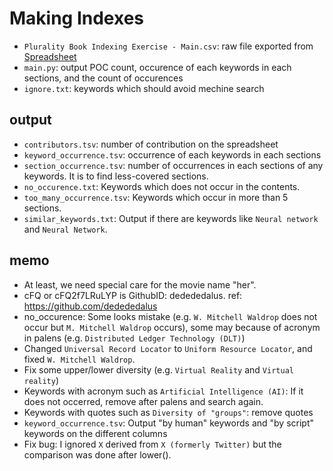 # Making Indexes

- `Plurality Book Indexing Exercise - Main.csv`: raw file exported from [Spreadsheet](https://docs.google.com/spreadsheets/d/1gmyjFbErt_CW8-qLKChSpciLlCDGUhLriYFov0HO3qA/edit#gid=0)
- `main.py`: output POC count, occurence of each keywords in each sections, and the count of occurences 
- `ignore.txt`: keywords which should avoid mechine search

## output
- `contributors.tsv`: number of contribution on the spreadsheet
- `keyword_occurrence.tsv`: occurrence of each keywords in each sections
- `section_occurrence.tsv`: number of occurrences in each sections of any keywords. It is to find less-covered sections.
- `no_occurence.txt`: Keywords which does not occur in the contents.
- `too_many_occurrence.tsv`: Keywords which occur in more than 5 sections.
- `similar_keywords.txt`: Output if there are keywords like `Neural network` and `Neural Network`.


## memo

- At least, we need special care for the movie name "her".
- cFQ or cFQ2f7LRuLYP is GithubID: dedededalus. ref: https://github.com/dedededalus
- no_occurence: Some looks mistake (e.g. `W. Mitchell Waldrop` does not occur but `M. Mitchell Waldrop` occurs), some may because of acronym in palens (e.g. `Distributed Ledger Technology (DLT)`)
- Changed `Universal Record Locator` to `Uniform Resource Locator`, and fixed `W. Mitchell Waldrop`.
- Fix some upper/lower diversity (e.g. `Virtual Reality` and `Virtual reality`)
- Keywords with acronym such as `Artificial Intelligence (AI)`: If it does not occerred, remove after palens and search again.
- Keywords with quotes such as `Diversity of "groups"`: remove quotes
- `keyword_occurrence.tsv`: Output "by human" keywords and "by script" keywords on the different columns
- Fix bug: I ignored `X` derived from `X (formerly Twitter)` but the comparison was done after lower().